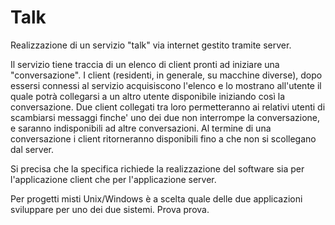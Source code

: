 # Talk
Realizzazione di un servizio "talk" via internet gestito tramite server.

Il servizio tiene traccia di un elenco di client pronti ad iniziare una "conversazione".
I client (residenti, in generale, su macchine diverse), dopo essersi connessi al servizio acquisiscono l'elenco e lo mostrano all'utente il quale potrà collegarsi a un altro utente disponibile iniziando così la conversazione. 
Due client collegati tra loro permetteranno ai relativi utenti di scambiarsi messaggi finche' uno dei due non interrompe la conversazione, e saranno indisponibili ad altre conversazioni. 
Al termine di una conversazione i client ritorneranno disponibili fino a che non si scollegano dal server. 

Si precisa che la specifica richiede la realizzazione del software sia per l'applicazione client che per l'applicazione server. 

Per progetti misti Unix/Windows è a scelta quale delle due applicazioni sviluppare per uno dei due sistemi.
Prova prova.
